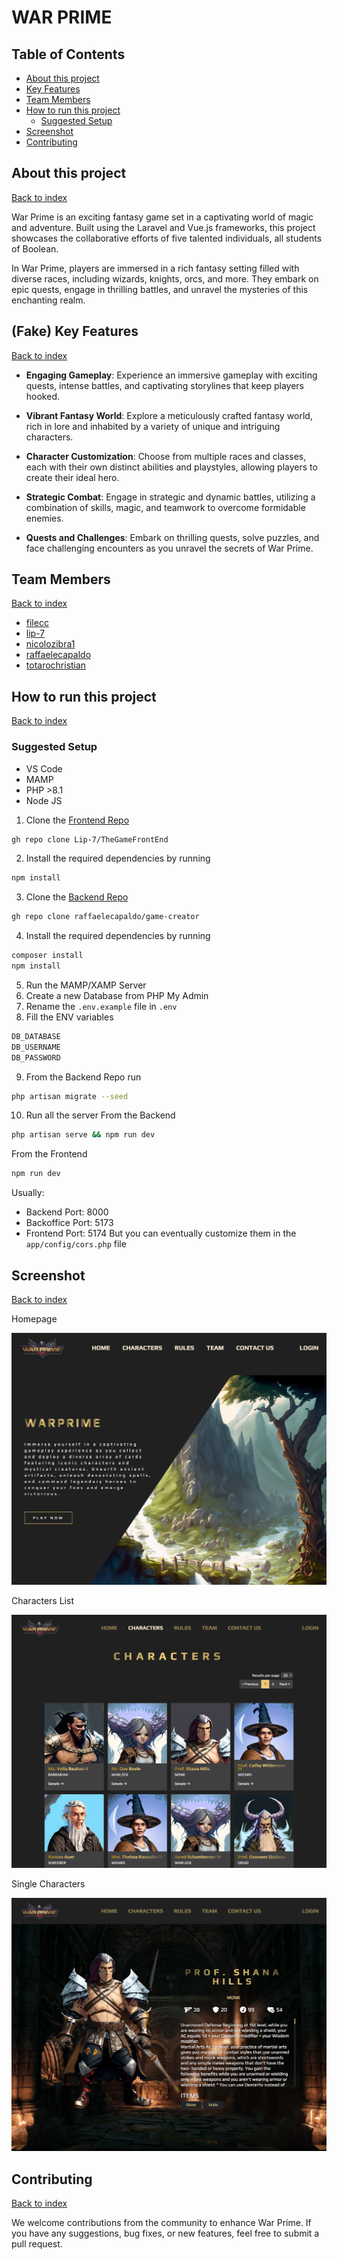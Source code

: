 # WAR PRIME

## Table of Contents

  - [About this project](#about-this-project)
  - [Key Features](#key-features)
  - [Team Members](#team-members)
  - [How to run this project](#how-to-run-this-project)
    - [Suggested Setup](#suggested-setup)
  - [Screenshot](#screenshot)
  - [Contributing](#contributing)

## About this project
[Back to index](##table-of-contents)

War Prime is an exciting fantasy game set in a captivating world of magic and adventure. Built using the Laravel and Vue.js frameworks, this project showcases the collaborative efforts of five talented individuals, all students of Boolean.

In War Prime, players are immersed in a rich fantasy setting filled with diverse races, including wizards, knights, orcs, and more. They embark on epic quests, engage in thrilling battles, and unravel the mysteries of this enchanting realm.


## (Fake) Key Features
[Back to index](##table-of-contents)

- **Engaging Gameplay**: Experience an immersive gameplay with exciting quests, intense battles, and captivating storylines that keep players hooked.

- **Vibrant Fantasy World**: Explore a meticulously crafted fantasy world, rich in lore and inhabited by a variety of unique and intriguing characters.

- **Character Customization**: Choose from multiple races and classes, each with their own distinct abilities and playstyles, allowing players to create their ideal hero.

- **Strategic Combat**: Engage in strategic and dynamic battles, utilizing a combination of skills, magic, and teamwork to overcome formidable enemies.

- **Quests and Challenges**: Embark on thrilling quests, solve puzzles, and face challenging encounters as you unravel the secrets of War Prime.

## Team Members
[Back to index](##table-of-contents)
- [filecc](https://github.com/filecc)
- [lip-7](https://github.com/Lip-7)
- [nicolozibra1](https://github.com/nicolozibra1)
- [raffaelecapaldo](https://github.com/raffaelecapaldo)
- [totarochristian](https://github.com/totarochristian)



## How to run this project
[Back to index](##table-of-contents)

### Suggested Setup

- VS Code
- MAMP
- PHP >8.1
- Node JS

1. Clone the [Frontend Repo](https://github.com/Lip-7/TheGameFrontEnd)
```sh
gh repo clone Lip-7/TheGameFrontEnd
```
2. Install the required dependencies by running
 ```sh
npm install
```
3. Clone the [Backend Repo](https://github.com/raffaelecapaldo/game-creator)
 ```sh
gh repo clone raffaelecapaldo/game-creator
```
4. Install the required dependencies by running
```sh
composer install
npm install
```
5. Run the MAMP/XAMP Server
6. Create a new Database from PHP My Admin
7. Rename the `.env.example` file in `.env`
8. Fill the ENV variables
```js
DB_DATABASE
DB_USERNAME
DB_PASSWORD
```
9. From the Backend Repo run
```sh
php artisan migrate --seed
```
10. Run all the server
From the Backend
```sh
php artisan serve && npm run dev
```
From the Frontend
```sh
npm run dev
```

Usually:
- Backend Port: 8000
- Backoffice Port: 5173
- Frontend Port: 5174
But  you can eventually customize them in the `app/config/cors.php` file


## Screenshot
[Back to index](##table-of-contents)

Homepage

![Homepage](/screenshots/homepage.png)

Characters List

![Characters List](/screenshots/characters-list.png)

Single Characters

![Single Characters](/screenshots/single-character.png)


## Contributing
[Back to index](##table-of-contents)

We welcome contributions from the community to enhance War Prime. If you have any suggestions, bug fixes, or new features, feel free to submit a pull request.